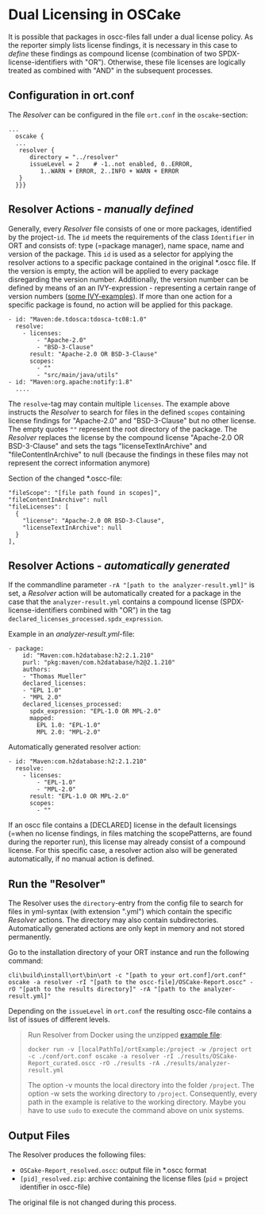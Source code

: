 # Dual Licensing in OSCake
It is possible that packages in oscc-files fall under a dual license policy. As the reporter simply lists license findings, it is necessary in this case to *define* these findings as compound license (combination of two SPDX-license-identifiers  with "OR"). Otherwise, these file licenses are logically treated as combined with "AND" in the subsequent processes.

## Configuration in ort.conf
The *Resolver* can be configured in the file `ort.conf` in the `oscake`-section:

```ort { {
...
  oscake {
  ...
   resolver {
      directory = "../resolver"
      issueLevel = 2	# -1..not enabled, 0..ERROR, 
         1..WARN + ERROR, 2..INFO + WARN + ERROR
   }
  }}}
``` 

## Resolver Actions - *manually defined*
Generally, every *Resolver* file consists of one or more packages, identified by the project-`id`. The `id` meets the requirements of the class `Identifier` in ORT and consists of: type (=package manager), name space, name and version of the package. This `id` is used as a selector for applying the resolver actions to a specific package contained in the original \*.oscc file. If the version is empty, the action will be applied to every package disregarding the version number. Additionally, the version number can be defined by means of an an IVY-expression - representing a certain range of version numbers ([some IVY-examples](http://ant.apache.org/ivy/history/2.4.0/settings/version-matchers.html)). If  more than one action for a specific package is found, no action will be applied for this package.

```
- id: "Maven:de.tdosca:tdosca-tc08:1.0"
  resolve:
    - licenses:
        - "Apache-2.0"
        - "BSD-3-Clause"
      result: "Apache-2.0 OR BSD-3-Clause"
      scopes: 
        - ""
        - "src/main/java/utils"
- id: "Maven:org.apache:notify:1.8"
  ....
```
The `resolve`-tag may contain multiple `licenses`. The example above instructs the *Resolver* to search for files in the defined `scopes` containing license findings for "Apache-2.0" and "BSD-3-Clause" but no other license. The empty quotes `""` represent the root directory of the package. The *Resolver* replaces the license by the compound license "Apache-2.0 OR BSD-3-Clause" and sets the tags "licenseTextInArchive" and "fileContentInArchive" to null (because the findings in these files may not represent the correct information anymore)

Section of the changed \*.oscc-file:
```
"fileScope": "[file path found in scopes]",
"fileContentInArchive": null
"fileLicenses": [
  {
    "license": "Apache-2.0 OR BSD-3-Clause",
    "licenseTextInArchive": null
  }
],

```

## Resolver Actions - *automatically generated*
If the commandline parameter `-rA "[path to the analyzer-result.yml]"` is set, a *Resolver* action will be automatically created for a package in the case that the `analyzer-result.yml` contains a compound license (SPDX-license-identifiers combined with "OR") in the tag `declared_licenses_processed.spdx_expression`.


Example in an *analyzer-result.yml*-file:
```
- package:
	id: "Maven:com.h2database:h2:2.1.210"
	purl: "pkg:maven/com.h2database/h2@2.1.210"
	authors:
	- "Thomas Mueller"
	declared_licenses:
	- "EPL 1.0"
	- "MPL 2.0"
	declared_licenses_processed:
	  spdx_expression: "EPL-1.0 OR MPL-2.0"
	  mapped:
		EPL 1.0: "EPL-1.0"
		MPL 2.0: "MPL-2.0"
```

Automatically generated resolver action:
```
- id: "Maven:com.h2database:h2:2.1.210"
  resolve:
    - licenses:
        - "EPL-1.0"
        - "MPL-2.0"
      result: "EPL-1.0 OR MPL-2.0"
      scopes: 
        - ""
```

If an oscc file contains a [DECLARED] license in the default licensings (=when no license findings, in files matching the scopePatterns, are found during the reporter run), this license may already consist of a compound license. For this specific case, a resolver action also will be generated automatically, if no manual action is defined.

## Run the "Resolver"

The Resolver uses the `directory`-entry from the config file to search for files in yml-syntax (with extension ".yml") which contain the specific *Resolver* actions. The directory may also contain subdirectories. Automatically generated actions are only kept in memory and not stored permanently.

Go to the installation directory of your ORT instance and run the following command:

`cli\build\install\ort\bin\ort -c "[path to your ort.conf]/ort.conf" oscake -a resolver -rI "[path to the oscc-file]/OSCake-Report.oscc" -rO "[path to the results directory]" -rA "[path to the analyzer-result.yml]"`

Depending on the `issueLevel` in `ort.conf` the resulting oscc-file contains a list of issues of different levels.

> Run Resolver from Docker using the unzipped [example file](./examples/versionMay2022/ortExample.zip):  
>
> `docker run -v [localPathTo]/ortExample:/project -w /project ort -c ./conf/ort.conf oscake -a resolver -rI ./results/OSCake-Report_curated.oscc -rO ./results -rA ./results/analyzer-result.yml`
>
> The option -v mounts the local directory into the folder `/project`. The option -w sets the working directory to `/project`. Consequently, every path in the example is relative to the working directory. Maybe you have to use `sudo` to execute the command above on unix systems.

## Output Files
The Resolver produces the following files:

* `OSCake-Report_resolved.oscc`: output file in *.oscc format 
* `[pid]_resolved.zip`: archive containing the license files (`pid` = project identifier in oscc-file)

The original file is not changed during this process.


